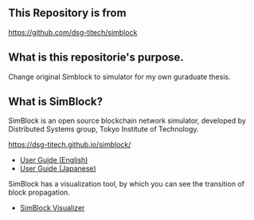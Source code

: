 ## This Repository is from
https://github.com/dsg-titech/simblock

## What is this repositorie's purpose.
Change original Simblock to simulator for my own guraduate thesis.

## What is SimBlock?

SimBlock is an open source blockchain network simulator, developed by Distributed Systems group, Tokyo Institute of Technology.

https://dsg-titech.github.io/simblock/

- [User Guide (English)](https://github.com/dsg-titech/simblock/blob/master/docs/en/usage.md)
- [User Guide (Japanese)](https://github.com/dsg-titech/simblock/blob/master/docs/jp/usage.md)

SimBlock has a visualization tool, by which you can see the transition of block propagation.

- [SimBlock Visualizer](https://github.com/dsg-titech/simblock-visualizer)
